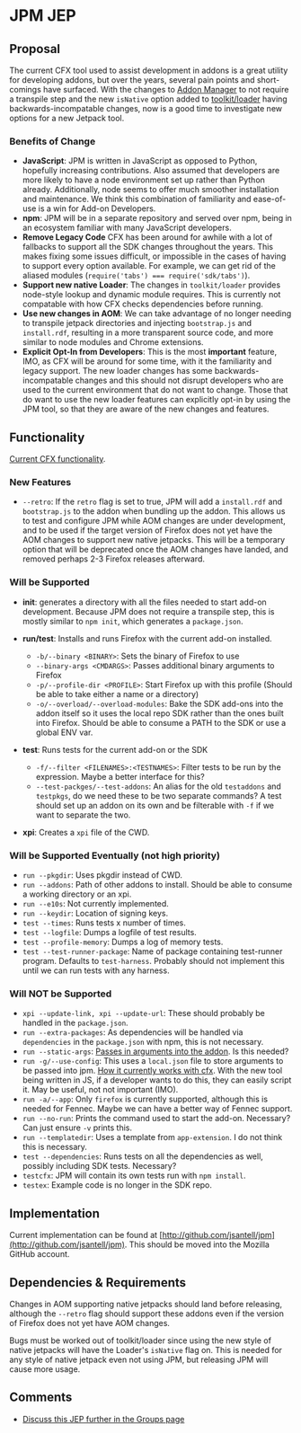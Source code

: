 # JPM JEP
## Proposal

The current CFX tool used to assist development in addons is a great utility for developing addons, but over the years, several pain points and short-comings have surfaced. With the changes to [Addon Manager](https://github.com/mozilla/addon-sdk/pull/1241) to not require a transpile step and the new `isNative` option added to [toolkit/loader](https://github.com/mozilla/addon-sdk/pull/1279) having backwards-incompatable changes, now is a good time to investigate new options for a new Jetpack tool.

### Benefits of Change

* **JavaScript**: JPM is written in JavaScript as opposed to Python, hopefully increasing contributions. Also assumed that developers are more likely to have a node environment set up rather than Python already. Additionally, node seems to offer much smoother installation and maintenance. We think this combination of familiarity and ease-of-use is a win for Add-on Developers.
* **npm**: JPM will be in a separate repository and served over npm, being in an ecosystem familiar with many JavaScript developers.
* **Remove Legacy Code** CFX has been around for awhile with a lot of fallbacks to support all the SDK changes throughout the years. This makes fixing some issues difficult, or impossible in the cases of having to support every option available. For example, we can get rid of the aliased modules (`require('tabs') === require('sdk/tabs')`).
* **Support new native Loader**: The changes in `toolkit/loader` provides node-style lookup and dynamic module requires. This is currently not compatable with how CFX checks dependencies before running.
* **Use new changes in AOM**: We can take advantage of no longer needing to transpile jetpack directories and injecting `bootstrap.js` and `install.rdf`, resulting in a more transparent source code, and more similar to node modules and Chrome extensions.
* **Explicit Opt-In from Developers**: This is the most **important** feature, IMO, as CFX will be around for some time, with it the familiarity and legacy support. The new loader changes has some backwards-incompatable changes and this should not disrupt developers who are used to the current environment that do not want to change. Those that do want to use the new loader features can explicitly opt-in by using the JPM tool, so that they are aware of the new changes and features.

## Functionality

[Current CFX functionality](https://developer.mozilla.org/en-US/Add-ons/SDK/Tools/cfx).

### New Features

* `--retro`: If the `retro` flag is set to true, JPM will add a `install.rdf` and `bootstrap.js` to the addon when bundling up the addon. This allows us to test and configure JPM while AOM changes are under development, and to be used if the target version of Firefox does not yet have the AOM changes to support new native jetpacks. This will be a temporary option that will be deprecated once the AOM changes have landed, and removed perhaps 2-3 Firefox releases afterward.

### Will be Supported

* **init**: generates a directory with all the files needed to start add-on development. Because JPM does not require a transpile step, this is mostly similar to `npm init`, which generates a `package.json`.

* **run/test**: Installs and runs Firefox with the current add-on installed.
  * `-b/--binary <BINARY>`: Sets the binary of Firefox to use
  * `--binary-args <CMDARGS>`: Passes additional binary arguments to Firefox
  * `-p/--profile-dir <PROFILE>`: Start Firefox up with this profile (Should be able to take either a name or a directory)
  * `-o/--overload/--overload-modules`: Bake the SDK add-ons into the addon itself so it uses the local repo SDK rather than the ones built into Firefox. Should be able to consume a PATH to the SDK or use a global ENV var.
* **test**: Runs tests for the current add-on or the SDK
  * `-f/--filter <FILENAMES>:<TESTNAMES>`: Filter tests to be run by the expression. Maybe a better interface for this?
  * `--test-packges/--test-addons`: An alias for the old `testaddons` and `testpkgs`, do we need these to be two separate commands? A test should set up an addon on its own and be filterable with `-f` if we want to separate the two.
* **xpi**: Creates a `xpi` file of the CWD.

### Will be Supported Eventually (not high priority)

* `run --pkgdir`: Uses pkgdir instead of CWD.
* `run --addons`: Path of other addons to install. Should be able to consume a working directory or an xpi.
* `run --e10s`: Not currently implemented.
* `run --keydir`: Location of signing keys.
* `test --times`: Runs tests x number of times.
* `test --logfile`: Dumps a logfile of test results.
* `test --profile-memory`: Dumps a log of memory tests.
* `test --test-runner-package`: Name of package containing test-runner program. Defaults to `test-harness`. Probably should not implement this until we can run tests with any harness.

### Will NOT be Supported

* `xpi --update-link, xpi --update-url`: These should probably be handled in the `package.json`.
* `run --extra-packages`: As dependencies will be handled via `dependencies` in the `package.json` with npm, this is not necessary.
* `run --static-args`: [Passes in arguments into the addon](https://developer.mozilla.org/en-US/Add-ons/SDK/Tools/cfx#Passing_Static_Arguments). Is this needed?
* `run -g/--use-config`: This uses a `local.json` file to store arguments to be passed into jpm. [How it currently works with cfx](https://developer.mozilla.org/en-US/Add-ons/SDK/Tools/cfx#Using_Configurations). With the new tool being written in JS, if a developer wants to do this, they can easily script it. May be useful, not not important (IMO).
* `run -a/--app`: Only `firefox` is currently supported, although this is needed for Fennec. Maybe we can have a better way of Fennec support.
* `run --no-run`: Prints the command used to start the add-on. Necessary? Can just ensure `-v` prints this.
* `run --templatedir`: Uses a template from `app-extension`. I do not think this is necessary.
* `test --dependencies`: Runs tests on all the dependencies as well, possibly including SDK tests. Necessary?
* `testcfx`: JPM will contain its own tests run with `npm install`.
* `testex`: Example code is no longer in the SDK repo.

## Implementation

Current implementation can be found at [http://github.com/jsantell/jpm](http://github.com/jsantell/jpm). This should be moved into the Mozilla GitHub account.

## Dependencies & Requirements 

Changes in AOM supporting native jetpacks should land before releasing, although the `--retro` flag should support these addons even if the version of Firefox does not yet have AOM changes.

Bugs must be worked out of toolkit/loader since using the new style of native jetpacks will have the Loader's `isNative` flag on. This is needed for any style of native jetpack even not using JPM, but releasing JPM will cause more usage.

## Comments

* [Discuss this JEP further in the Groups page]()
